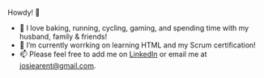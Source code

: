 Howdy! <span class="wave">👋</span>
- 👀 I love baking, running, cycling, gaming, and spending time with my husband, family & friends!
- 🌱 I’m currently worrking on learning HTML and my Scrum certification!
- 📫 Please feel free to add me on [LinkedIn](https://www.linkedin.com/in/josiearent/) or email me at josiearent@gmail.com.

<!---
JosieArent/JosieArent is a ✨ special ✨ repository because its `README.md` (this file) appears on your GitHub profile.
You can click the Preview link to take a look at your changes.
--->
